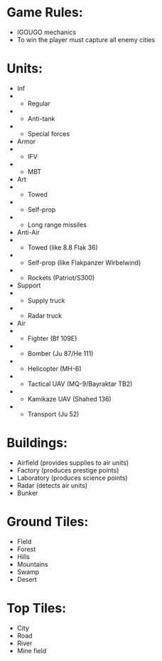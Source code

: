 # Game Rules:

* IGOUGO mechanics
* To win the player must capture all enemy cities


# Units:

* Inf
* * Regular
* * Anti-tank
* * Special forces
* Armor
* * IFV
* * MBT
* Art
* * Towed
* * Self-prop
* * Long range missiles
* Anti-Air
* * Towed (like 8.8 Flak 36)
* * Self-prop (like Flakpanzer Wirbelwind)
* * Rockets (Patriot/S300)
* Support
* * Supply truck
* * Radar truck
* Air
* * Fighter (Bf 109E)
* * Bomber (Ju 87/He 111)
* * Helicopter (MH-6)
* * Tactical UAV (MQ-9/Bayraktar TB2)
* * Kamikaze UAV (Shahed 136)
* * Transport (Ju 52)


# Buildings:

* Airfield (provides supplies to air units)
* Factory (produces prestige points)
* Laboratory (produces science points)
* Radar (detects air units)
* Bunker


# Ground Tiles:

* Field
* Forest
* Hills
* Mountains
* Swamp
* Desert


# Top Tiles:

* City
* Road
* River
* Mine field
